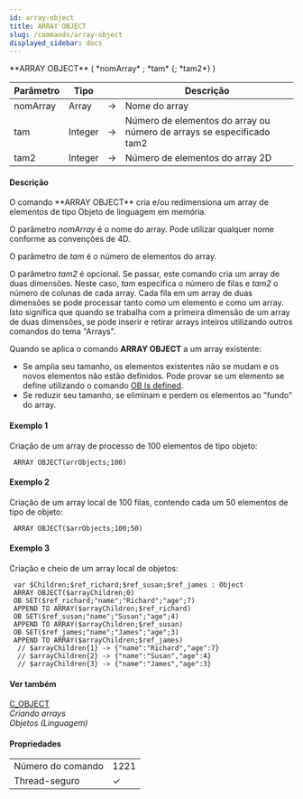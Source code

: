```yaml
---
id: array-object
title: ARRAY OBJECT
slug: /commands/array-object
displayed_sidebar: docs
---
```


<!--REF #_command_.ARRAY OBJECT.Syntax-->**ARRAY OBJECT** ( *nomArray* ; *tam* {; *tam2*} )<!-- END REF-->
<!--REF #_command_.ARRAY OBJECT.Params-->
| Parâmetro | Tipo |  | Descrição |
| --- | --- | --- | --- |
| nomArray | Array | &#8594;  | Nome do array |
| tam | Integer | &#8594;  | Número de elementos do array ou número de arrays se especificado tam2 |
| tam2 | Integer | &#8594;  | Número de elementos do array 2D |

<!-- END REF-->

#### Descrição 

<!--REF #_command_.ARRAY OBJECT.Summary-->O comando **ARRAY OBJECT** cria e/ou redimensiona um array de elementos de tipo Objeto de linguagem em memória.<!-- END REF-->

O parâmetro *nomArray* é o nome do array. Pode utilizar qualquer nome conforme as convenções de 4D.  
  
O parâmetro de *tam* é o número de elementos do array.  
  
O parâmetro *tam2* é opcional. Se passar, este comando cria um array de duas dimensões. Neste caso, *tam* especifica o número de filas e *tam2* o número de colunas de cada array. Cada fila em um array de duas dimensões se pode processar tanto como um elemento e como um array. Isto significa que quando se trabalha com a primeira dimensão de um array de duas dimensões, se pode inserir e retirar arrays inteiros utilizando outros comandos do tema "Arrays".  
  
Quando se aplica o comando **ARRAY OBJECT** a um array existente:

* Se amplia seu tamanho, os elementos existentes não se mudam e os novos elementos não estão definidos. Pode provar se um elemento se define utilizando o comando [OB Is defined](ob-is-defined.md).
* Se reduzir seu tamanho, se eliminam e perdem os elementos ao "fundo" do array.

#### Exemplo 1 

Criação de um array de processo de 100 elementos de tipo objeto:

```4d
 ARRAY OBJECT(arrObjects;100)
```

#### Exemplo 2 

Criação de um array local de 100 filas, contendo cada um 50 elementos de tipo de objeto:

```4d
 ARRAY OBJECT($arrObjects;100;50)
```

#### Exemplo 3 

Criação e cheio de um array local de objetos:

```4d
 var $Children;$ref_richard;$ref_susan;$ref_james : Object
 ARRAY OBJECT($arrayChildren;0)
 OB SET($ref_richard;"name";"Richard";"age";7)
 APPEND TO ARRAY($arrayChildren;$ref_richard)
 OB SET($ref_susan;"name";"Susan";"age";4)
 APPEND TO ARRAY($arrayChildren;$ref_susan)
 OB SET($ref_james;"name";"James";"age";3)
 APPEND TO ARRAY($arrayChildren;$ref_james)
  // $arrayChildren{1} -> {"name":"Richard","age":7}
  // $arrayChildren{2} -> {"name":"Susan","age":4}
  // $arrayChildren{3} -> {"name":"James","age":3}
```

#### Ver também 

[C\_OBJECT](c-object.md)  
*Criando arrays*  
*Objetos (Linguagem)*  

#### Propriedades

|  |  |
| --- | --- |
| Número do comando | 1221 |
| Thread-seguro | &check; |



